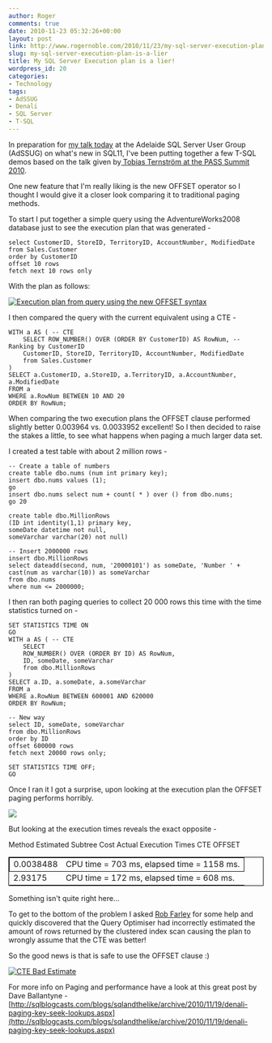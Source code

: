 ```yaml
---
author: Roger
comments: true
date: 2010-11-23 05:32:26+00:00
layout: post
link: http://www.rogernoble.com/2010/11/23/my-sql-server-execution-plan-is-a-lier/
slug: my-sql-server-execution-plan-is-a-lier
title: My SQL Server Execution plan is a lier!
wordpress_id: 20
categories:
- Technology
tags:
- AdSSUG
- Denali
- SQL Server
- T-SQL
---
```


In preparation for [my talk today](http://www.sqlserver.org.au/Events/ViewEvent.aspx?EventId=502) at the Adelaide SQL Server User Group (AdSSUG) on what's new in SQL11, I've been putting together a few T-SQL demos based on the talk given by[ Tobias Ternström at the PASS Summit 2010](http://sqlpass.eventpoint.com/topic/details/DBA346M).

One new feature that I'm really liking is the new OFFSET operator so I thought I would give it a closer look comparing it to traditional paging methods.

To start I put together a simple query using the AdventureWorks2008 database just to see the execution plan that was generated -

    
    select CustomerID, StoreID, TerritoryID, AccountNumber, ModifiedDate
    from Sales.Customer
    order by CustomerID
    offset 10 rows
    fetch next 10 rows only


With the plan as follows:

[![Execution plan from query using the new OFFSET syntax]({{site.baseurl}}/assets/img/OFFSET-Plan.png)]({{site.baseurl}}/assets/img/OFFSET-Plan.png)

I then compared the query with the current equivalent using a CTE -

    
    WITH a AS ( -- CTE
    	SELECT ROW_NUMBER() OVER (ORDER BY CustomerID) AS RowNum, -- Ranking by CustomerID
    	CustomerID, StoreID, TerritoryID, AccountNumber, ModifiedDate
    	from Sales.Customer
    )
    SELECT a.CustomerID, a.StoreID, a.TerritoryID, a.AccountNumber, a.ModifiedDate
    FROM a
    WHERE a.RowNum BETWEEN 10 AND 20
    ORDER BY RowNum;


When comparing the two execution plans the OFFSET clause performed slightly better 0.003964 vs. 0.0033952 excellent!
So I then decided to raise the stakes a little, to see what happens when paging a much larger data set.

I created a test table with about 2 million rows -

    
    -- Create a table of numbers
    create table dbo.nums (num int primary key);
    insert dbo.nums values (1);
    go
    insert dbo.nums select num + count( * ) over () from dbo.nums;
    go 20
    
    create table dbo.MillionRows
    (ID int identity(1,1) primary key,
    someDate datetime not null,
    someVarchar varchar(20) not null)
    
    -- Insert 2000000 rows
    insert dbo.MillionRows
    select dateadd(second, num, '20000101') as someDate, 'Number ' + cast(num as varchar(10)) as someVarchar
    from dbo.nums
    where num <= 2000000;


I then ran both paging queries to collect 20 000 rows this time with the time statistics turned on -

    
    SET STATISTICS TIME ON
    GO
    WITH a AS ( -- CTE
    	SELECT
    	ROW_NUMBER() OVER (ORDER BY ID) AS RowNum,
    	ID, someDate, someVarchar
    	from dbo.MillionRows
    )
    SELECT a.ID, a.someDate, a.someVarchar
    FROM a
    WHERE a.RowNum BETWEEN 600001 AND 620000
    ORDER BY RowNum;
    
    -- New way
    select ID, someDate, someVarchar
    from dbo.MillionRows
    order by ID
    offset 600000 rows
    fetch next 20000 rows only;
    
    SET STATISTICS TIME OFF;
    GO


Once I ran it I got a surprise, upon looking at the execution plan the OFFSET paging performs horribly.

[![]({{site.baseurl}}/assets/img/OFFSET-Plan-Compared-300x93.png)]({{site.baseurl}}/assets/img/OFFSET-Plan-Compared.png)

But looking at the execution times reveals the exact opposite -
<table style="border: 1px solid black;" >
<tbody >
<tr style="border: 1px solid black;" >
Method
Estimated Subtree Cost
Actual Execution Times
</tr>
<tr style="border: 1px solid black;" >
CTE

<td >0.0038488
</td>

<td >CPU time = 703 ms,  elapsed time = 1158 ms.
</td>
</tr>
<tr >
OFFSET

<td >2.93175
</td>

<td >CPU time = 172 ms,  elapsed time = 608 ms.
</td>
</tr>
</tbody>
</table>
Something isn't quite right here...

To get to the bottom of the problem I asked [Rob Farley](http://sqlblog.com/blogs/rob_farley) for some help and quickly discovered that the Query Optimiser had incorrectly estimated the amount of rows returned by the clustered index scan causing the plan to wrongly assume that the CTE was better!

So the good news is that is safe to use the OFFSET clause :)

[![CTE Bad Estimate]({{site.baseurl}}/assets/img/CTE-Bad-Estimate.png)]({{site.baseurl}}/assets/img/CTE-Bad-Estimate.png)

For more info on Paging and performance have a look at this great post by Dave Ballantyne - [http://sqlblogcasts.com/blogs/sqlandthelike/archive/2010/11/19/denali-paging-key-seek-lookups.aspx](http://sqlblogcasts.com/blogs/sqlandthelike/archive/2010/11/19/denali-paging-key-seek-lookups.aspx)
